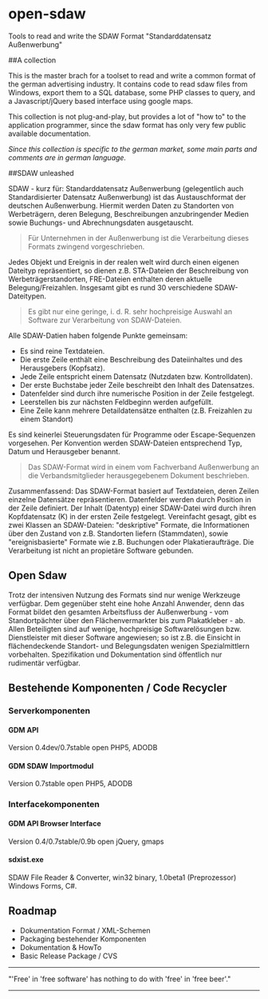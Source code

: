 open-sdaw
=========

Tools to read and write the SDAW Format "Standarddatensatz Außenwerbung"


##A collection

This is the master brach for a toolset to read and write a common format of the german advertising industry. 
It contains code to read sdaw files from Windows, export them to a SQL database, some PHP classes to query, and a Javascript/jQuery based interface using google maps.

This collection is not plug-and-play, but provides a lot of "how to" to the application programmer, since the sdaw format has only very few public available documentation.

*Since this collection is specific to the german market, some main parts and comments are in german language.*

##SDAW unleashed

SDAW - kurz für: Standarddatensatz Außenwerbung (gelegentlich auch Standardisierter Datensatz Außenwerbung) ist das Austauschformat der deutschen Außenwerbung. Hiermit werden Daten zu Standorten von Werbeträgern, deren Belegung, Beschreibungen anzubringender Medien sowie Buchungs- und Abrechnungsdaten ausgetauscht. 

> Für Unternehmen in der Außenwerbung ist die Verarbeitung dieses Formats zwingend vorgeschrieben.

Jedes Objekt und Ereignis in der realen welt wird durch einen eigenen Dateityp repräsentiert, so dienen z.B. STA-Dateien der Beschreibung von Werbeträgerstandorten, FRE-Dateien enthalten deren aktuelle Belegung/Freizahlen. Insgesamt gibt es rund 30 verschiedene SDAW-Dateitypen. 

> Es gibt nur eine geringe, i. d. R. sehr hochpreisige Auswahl an Software zur Verarbeitung von SDAW-Dateien. 

Alle SDAW-Datien haben folgende Punkte gemeinsam:

* Es sind reine Textdateien.
* Die erste Zeile enthält eine Beschreibung des Dateiinhaltes und des Herausgebers (Kopfsatz).
* Jede Zeile entspricht einem Datensatz (Nutzdaten bzw. Kontrolldaten).
* Der erste Buchstabe jeder Zeile beschreibt den Inhalt des Datensatzes.
* Datenfelder sind durch ihre numerische Position in der Zeile festgelegt.
* Leerstellen bis zur nächsten Feldbeginn werden aufgefüllt.
* Eine Zeile kann mehrere Detaildatensätze enthalten (z.B. Freizahlen zu einem Standort)

Es sind keinerlei Steuerungsdaten für Programme oder Escape-Sequenzen vorgesehen. Per Konvention werden SDAW-Dateien entsprechend Typ, Datum und Herausgeber benannt. 

> Das SDAW-Format wird in einem vom Fachverband Außenwerbung an die Verbandsmitglieder herausgegebenem Dokument beschrieben. 

Zusammenfassend: Das SDAW-Format basiert auf Textdateien, deren Zeilen einzelne Datensätze repräsentieren. Datenfelder werden durch Position in der Zeile definiert. Der Inhalt (Datentyp) einer SDAW-Datei wird durch ihren Kopfdatensatz (K) in  der ersten Zeile festgelegt. Vereinfacht gesagt, gibt es zwei Klassen an SDAW-Dateien: "deskriptive" Formate, die Informationen über den Zustand von z.B. Standorten liefern (Stammdaten), sowie "ereignisbasierte" Formate wie z.B. Buchungen oder Plakatieraufträge. Die Verarbeitung ist nicht an propietäre Software gebunden.

## Open Sdaw

Trotz der intensiven Nutzung des Formats sind nur wenige Werkzeuge verfügbar. Dem gegenüber steht eine hohe Anzahl Anwender, denn das Format bildet den gesamten Arbeitsfluss der Außenwerbung - vom Standortpächter über den Flächenvermarkter bis zum Plakatkleber - ab. Allen Beteiligten sind auf wenige, hochpreisige Softwarelösungen bzw. Dienstleister mit dieser Software angewiesen; so ist z.B. die Einsicht in flächendeckende Standort- und Belegungsdaten wenigen Spezialmittlern vorbehalten. Spezifikation und Dokumentation sind öffentlich nur rudimentär verfügbar.

## Bestehende Komponenten / Code Recycler

### Serverkomponenten

#### GDM API

Version 0.4dev/0.7stable open
PHP5, ADODB

#### GDM SDAW Importmodul

Version 0.7stable open
PHP5, ADODB

### Interfacekomponenten

#### GDM API Browser Interface

Version 0.4/0.7stable/0.9b open
jQuery, gmaps


#### sdxist.exe

SDAW File Reader & Converter, win32 binary, 1.0beta1 (Preprozessor)
Windows Forms, C#.


## Roadmap

* Dokumentation Format / XML-Schemen 
* Packaging bestehender Komponenten
* Dokumentation & HowTo
* Basic Release Package / CVS


----------
"'Free' in 'free software' has nothing to do with 'free' in 'free beer'." 

----------
